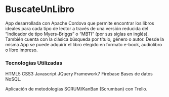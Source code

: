 # BuscateUnLibro

App desarrollada con Apache Cordova que permite encontrar los libros ideales para cada tipo de lector a través de una versión reducida del “Indicador de tipo Myers-Briggs” o “MBTI” (por sus siglas en inglés). También cuenta con la clásica búsqueda por título, género o autor. Desde la misma App se puede adquirir el libro elegido en formato e-book, audiolibro o libro impreso.

### Tecnologías Utilizadas

HTML5
CSS3 
Javascript
JQuery
Framework7 
Firebase 
Bases de datos NoSQL.

Aplicación de metodologías SCRUM/KanBan (Scrumban) con Trello.
